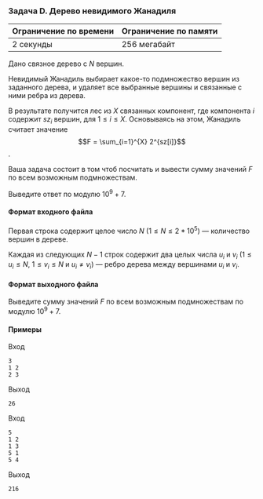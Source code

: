 ### Задача D. Дерево невидимого Жанадиля

| Ограничение по времени | Ограничение по памяти |
| :--------------------- | :-------------------- |
| 2 секунды              | 256 мегабайт          |

Дано связное дерево с $N$ вершин.

Невидимый Жанадиль выбирает какое-то подмножество вершин из заданного дерева, и удаляет все выбранные вершины и связанные с ними ребра из дерева.

В результате получится лес из $X$ связанных компонент, где компонента $i$ содержит $sz_i$ вершин, для $1 \le i \le X$. Основываясь на этом, Жанадиль считает значение $$F = \sum_{i=1}^{X} 2^{sz[i]}$$.

Ваша задача состоит в том чтоб посчитать и вывести сумму значений $F$ по всем возможным подмножествам.

Выведите ответ по модулю $10^9 + 7$.

#### Формат входного файла

Первая строка содержит целое число $N$ $(1 \le N \le 2 * 10^5)$ — количество вершин в дереве.

Каждая из следующих $N - 1$ строк содержит два целых числа $u_i$ и $v_i$ ($1 \le u_i \le N$, $1 \le v_i \le N$ и $u_i \neq v_i$) — ребро дерева между вершинами $u_i$ и $v_i$.

#### Формат выходного файла

Выведите сумму значений $F$ по всем возможным подмножествам по модулю $10^9 + 7$.

#### Примеры

Вход

```
3
1 2
2 3
```

Выход

```
26
```

Вход

```
5
1 2
1 3
5 1
5 4
```

Выход

```
216
```
